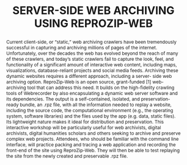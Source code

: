 ---
abstract: 'Current client-side, or “static,” web archiving crawlers have been tremendously
  successful in capturing and archiving millions of pages of the internet. Unfortunately,
  over the decades the web has evolved beyond the reach of many of these crawlers,
  and today’s static crawlers fail to capture the look, feel, and functionality of
  a significant amount of interactive web content, including maps, visualizations,
  database-reliant projects and social media feeds. Archiving these dynamic websites
  requires a different approach, including a server- side web archiving option.

  ReproZip-Web is an open source, grant-funded [1] web-archiving tool that can address
  this need. It builds on the high-fidelity crawling tools of Webrecorder by also
  encapsulating a dynamic web server software and its dependencies. The output is
  a self-contained, isolated, and preservation-ready bundle, an .rpz file, with all
  the information needed to replay a website, including the source code, the computational
  environment (e.g., the operating system, software libraries) and the files used
  by the app (e.g. data, static files). Its lightweight nature makes it ideal for
  distribution and preservation.

  This interactive workshop will be particularly useful for web archivists, digital
  archivists, digital humanities scholars and others seeking to archive and preserve

  complex web projects. Attendees, who should be familiar with the command line interface,
  will practice packing and tracing a web application and recording the front-end
  of the site using ReproZip-Web. They will then be able to test replaying the site
  from the newly created and preservable .rpz file.'
creators:
- Katherine Boss
- Ilya Kreymer
- Vicky Rampin
- Rémi Rampin
date: null
document_url: https://www.ideals.illinois.edu/items/128256/bitstreams/428877/data.pdf
grand_parent: iPRES
institutions: []
keywords:
- dynamic web archiving
- server-side web archiving
- reprozip-web
- webrecorder
landing_page_url: https://hdl.handle.net/2142/121052
language: eng
layout: publication
license: CC-BY 4.0 International
notes_url: null
parent: iPRES 2023
publication_type: paper
size: null
slides_url: null
source_name: iPRES
stream_url: null
title: SERVER-SIDE WEB ARCHIVING USING REPROZIP-WEB
year: 2023
---